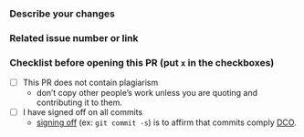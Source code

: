 ### Describe your changes


### Related issue number or link


### Checklist before opening this PR (put `x` in the checkboxes)
- [ ] This PR does not contain plagiarism
  - don’t copy other people’s work unless you are quoting and contributing it to them.
- [ ] I have signed off on all commits 
  - [signing off](https://docs.github.com/en/authentication/managing-commit-signature-verification/signing-commits) (ex: `git commit -s`) is to affirm that commits comply [DCO](https://wiki.linuxfoundation.org/dco).
    
